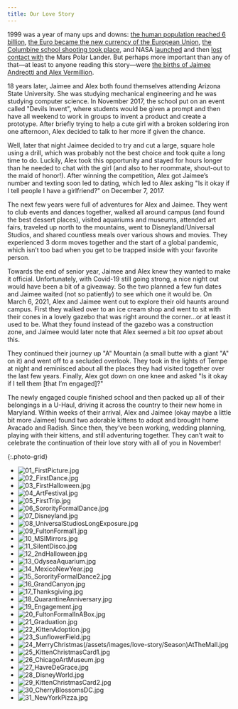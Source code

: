 ```yaml
---
title: Our Love Story
---
```


1999 was a year of many ups and downs: [the human population reached 6 billion](https://en.wikipedia.org/wiki/Day_of_Six_Billion), [the Euro became the new currency of the European Union](https://en.wikipedia.org/wiki/Euro#Introduction), [the Columbine school shooting took place](https://en.wikipedia.org/wiki/Columbine_High_School_massacre), and NASA [launched](https://en.wikipedia.org/wiki/Mars_Polar_Lander#Launch_and_trajectory) and then [lost contact with](https://en.wikipedia.org/wiki/Mars_Polar_Lander#Loss_of_communications) the Mars Polar Lander. But perhaps more important than any of that—at least to anyone reading this story—were [the births of Jaimee Andreotti and Alex Vermillion](https://en.wikipedia.org/wiki/Category:1999_births).

18 years later, Jaimee and Alex both found themselves attending Arizona State University. She was studying mechanical engineering and he was studying computer science. In November 2017, the school put on an event called "Devils Invent", where students would be given a prompt and then have all weekend to work in groups to invent a product and create a prototype. After briefly trying to help a cute girl with a broken soldering iron one afternoon, Alex decided to talk to her more if given the chance. 

Well, later that night Jaimee decided to try and cut a large, square hole using a drill, which was probably not the best choice and took quite a long time to do. Luckily, Alex took this opportunity and stayed for hours longer than he needed to chat with the girl (and also to her roommate, shout-out to the maid of honor!). After winning the competition, Alex got Jaimee’s number and texting soon led to dating, which led to Alex asking "Is it okay if I tell people I have a girlfriend?" on December 7, 2017.

The next few years were full of adventures for Alex and Jaimee. They went to club events and dances together, walked all around campus (and found the best dessert places), visited aquariums and museums, attended art fairs, traveled up north to the mountains, went to Disneyland/Universal Studios, and shared countless meals over various shows and movies. They experienced 3 dorm moves together and the start of a global pandemic, which isn’t too bad when you get to be trapped inside with your favorite person.

Towards the end of senior year, Jaimee and Alex knew they wanted to make it official. Unfortunately, with Covid-19 still going strong, a nice night out would have been a bit of a giveaway. So the two planned a few fun dates and Jaimee waited (not so patiently) to see which one it would be. On March 6, 2021, Alex and Jaimee went out to explore their old haunts around campus. First they walked over to an ice cream shop and went to sit with their cones in a lovely gazebo that was right around the corner...or at least it used to be. What they found instead of the gazebo was a construction zone, and Jaimee would later note that Alex seemed a bit *too upset* about this. 

They continued their journey up "A" Mountain (a small butte with a giant "A" on it) and went off to a secluded overlook. They took in the lights of Tempe at night and reminisced about all the places they had visited together over the last few years. Finally, Alex got down on one knee and asked "Is it okay if I tell them [that I’m engaged]?"

The newly engaged couple finished school and then packed up all of their belongings in a U-Haul, driving it across the country to their new home in Maryland. Within weeks of their arrival, Alex and Jaimee (okay maybe a little bit more Jaimee) found two adorable kittens to adopt and brought home Avacado and Radish. Since then, they’ve been working, wedding planning, playing with their kittens, and still adventuring together. They can’t wait to celebrate the continuation of their love story with all of you in November!

{:.photo-grid}
- ![01_FirstPicture.jpg](/assets/images/love-story/01_FirstPicture.png)
- ![02_FirstDance.jpg](/assets/images/love-story/02_FirstDance.png)
- ![03_FirstHalloween.jpg](/assets/images/love-story/03_FirstHalloween.png)
- ![04_ArtFestival.jpg](/assets/images/love-story/04_ArtFestival.png)
- ![05_FirstTrip.jpg](/assets/images/love-story/05_FirstTrip.png)
- ![06_SororityFormalDance.jpg](/assets/images/love-story/06_SororityFormalDance.png)
- ![07_Disneyland.jpg](/assets/images/love-story/07_Disneyland.png)
- ![08_UniversalStudiosLongExposure.jpg](/assets/images/love-story/08_UniversalStudiosLongExposure.png)
- ![09_FultonFormal1.jpg](/assets/images/love-story/09_FultonFormal1.png)
- ![10_MSIMirrors.jpg](/assets/images/love-story/10_MSIMirrors.png)
- ![11_SilentDisco.jpg](/assets/images/love-story/11_SilentDisco.png)
- ![12_2ndHalloween.jpg](/assets/images/love-story/12_2ndHalloween.png)
- ![13_OdyseaAquarium.jpg](/assets/images/love-story/13_OdyseaAquarium.png)
- ![14_MexicoNewYear.jpg](/assets/images/love-story/14_MexicoNewYear.png)
- ![15_SororityFormalDance2.jpg](/assets/images/love-story/15_SororityFormalDance2.png)
- ![16_GrandCanyon.jpg](/assets/images/love-story/16_GrandCanyon.png)
- ![17_Thanksgiving.jpg](/assets/images/love-story/17_Thanksgiving.png)
- ![18_QuarantineAnniversary.jpg](/assets/images/love-story/18_QuarantineAnniversary.png)
- ![19_Engagement.jpg](/assets/images/love-story/19_Engagement.png)
- ![20_FultonFormalInABox.jpg](/assets/images/love-story/20_FultonFormalInABox.png)
- ![21_Graduation.jpg](/assets/images/love-story/21_Graduation.png)
- ![22_KittenAdoption.jpg](/assets/images/love-story/22_KittenAdoption.png)
- ![23_SunflowerField.jpg](/assets/images/love-story/23_SunflowerField.png)
- ![24_MerryChristmas(/assets/images/love-story/Season)AtTheMall.jpg](24_MerryChristmas%28Season%29AtTheMall.png)
- ![25_KittenChristmasCard1.jpg](/assets/images/love-story/25_KittenChristmasCard1.png)
- ![26_ChicagoArtMuseum.jpg](/assets/images/love-story/26_ChicagoArtMuseum.png)
- ![27_HavreDeGrace.jpg](/assets/images/love-story/27_HavreDeGrace.png)
- ![28_DisneyWorld.jpg](/assets/images/love-story/28_DisneyWorld.png)
- ![29_KittenChristmasCard2.jpg](/assets/images/love-story/29_KittenChristmasCard2.png)
- ![30_CherryBlossomsDC.jpg](/assets/images/love-story/30_CherryBlossomsDC.png)
- ![31_NewYorkPizza.jpg](/assets/images/love-story/31_NewYorkPizza.png)
